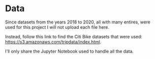 # Data
Since datasets from the years 2018 to 2020, all with many entires, were used for this project I will not upload each file here.

Instead, follow this link to find the Citi Bike datasets that were used: https://s3.amazonaws.com/tripdata/index.html.

I'll only share the Jupyter Notebook used to handle all the data.
